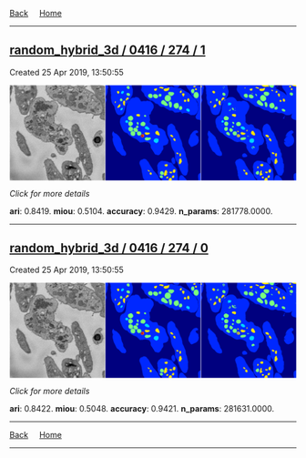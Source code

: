 
[Back](..)&nbsp;&nbsp;&nbsp;&nbsp;&nbsp;[Home](https://leapmanlab.github.io/snapshots)

---

<div class="summary"><a href="1"><h2>random_hybrid_3d / 0416 / 274 / 1</h2></a><p>Created 25 Apr 2019, 13:50:55
</p><a href="1"><img src="1/media/summary.png" align="center"></a><p>
<i>Click for more details</i>
</p></div>

**ari**: 0.8419. **miou**: 0.5104. **accuracy**: 0.9429. **n_params**: 281778.0000. 

---

<div class="summary"><a href="0"><h2>random_hybrid_3d / 0416 / 274 / 0</h2></a><p>Created 25 Apr 2019, 13:50:55
</p><a href="0"><img src="0/media/summary.png" align="center"></a><p>
<i>Click for more details</i>
</p></div>

**ari**: 0.8422. **miou**: 0.5048. **accuracy**: 0.9421. **n_params**: 281631.0000. 

---

[Back](..)&nbsp;&nbsp;&nbsp;&nbsp;&nbsp;[Home](https://leapmanlab.github.io/snapshots)

---